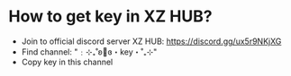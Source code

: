 # How to get key in XZ HUB?
* Join to official discord server XZ HUB: https://discord.gg/ux5r9NKjXG
* Find channel: "﹕⊹₊˚ʚ🔑ɞ・key・˚₊⊹"
* Copy key in this channel
